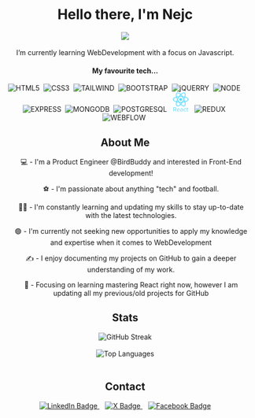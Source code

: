 
<!---
NF-7/NF-7 is a ✨ special ✨ repository because its `README.md` (this file) appears on your GitHub profile.
You can click the Preview link to take a look at your changes.
--->

<div id="header" align="center">
  <h1>Hello there, I'm Nejc</h1>
  <img src="![Logo](https://github.com/NF-7/NF-7/assets/101887698/d7e41f5d-b3b5-4c69-b7e1-3441abbb6590)" width="200" />
  <p>I’m currently learning WebDevelopment with a focus on Javascript.</p>
  <h4>My favourite tech...</h4>
  <div>
  <img src="https://cdn.jsdelivr.net/gh/devicons/devicon/icons/html5/html5-plain-wordmark.svg" title="HTML5" alt="HTML5" width="40" height="40"/>&nbsp;
  <img src="https://cdn.jsdelivr.net/gh/devicons/devicon/icons/css3/css3-plain-wordmark.svg" title="CSS3" alt="CSS3" width="40" height="40"/>&nbsp;
  <img src="https://cdn.jsdelivr.net/gh/devicons/devicon/icons/tailwindcss/tailwindcss-original-wordmark.svg" title="TAILWIND" alt="TAILWIND" width="40" height="40"/>&nbsp;
  <img src="https://cdn.jsdelivr.net/gh/devicons/devicon/icons/bootstrap/bootstrap-original-wordmark.svg" title="BOOTSTRAP" alt="BOOTSTRAP" width="40" height="40"/>&nbsp;
  <img src="https://cdn.jsdelivr.net/gh/devicons/devicon/icons/jquery/jquery-plain-wordmark.svg" title="jQUERRY" alt="jQUERRY" width="40" height="40"/>&nbsp;
  <img src="https://cdn.jsdelivr.net/gh/devicons/devicon/icons/nodejs/nodejs-plain-wordmark.svg" title="NODE" alt="NODE" width="40" height="40"/>&nbsp;
  <img src="https://cdn.jsdelivr.net/gh/devicons/devicon/icons/express/express-original.svg" title="EXPRESS" alt="EXPRESS" width="40" height="40"/>&nbsp;
  <img src="https://cdn.jsdelivr.net/gh/devicons/devicon/icons/mongodb/mongodb-plain-wordmark.svg" title="MONGODB" alt="MONGODB" width="40" height="40"/>&nbsp;
  <img src="https://cdn.jsdelivr.net/gh/devicons/devicon/icons/postgresql/postgresql-plain-wordmark.svg" title="POSTGRESQL" alt="POSTGRESQL" width="40" height="40"/>&nbsp;
  <img src="https://github.com/devicons/devicon/blob/master/icons/react/react-original-wordmark.svg" title="React" alt="React" width="40" height="40"/>&nbsp;
  <img src="https://cdn.jsdelivr.net/gh/devicons/devicon/icons/redux/redux-original.svg" title="REDUX" alt="REDUX" width="40" height="40"/>&nbsp;
  <img src="https://cdn.jsdelivr.net/gh/devicons/devicon/icons/webflow/webflow-original.svg" title="WEBFLOW" alt="WEBFLOW" width="40" height="40"/>&nbsp;
</div>
 
</div>

<div align="center" id="bio">
  <h2>About Me</h2>
  <ul>
    <p>💻 - I'm a Product Engineer @BirdBuddy and interested in Front-End development!</p>
    <p>⚽ - I'm passionate about anything "tech" and football.</p>
    <p>👨‍💻 - I'm constantly learning and updating my skills to stay up-to-date with the latest technologies.</p>
    <p>🟢 - I'm currently not seeking new opportunities to apply my knowledge and expertise when it comes to WebDevelopment</p>
    <p>✍️ - I enjoy documenting my projects on GitHub to gain a deeper understanding of my work.</p>
    <p>🤞 - Focusing on learning mastering React right now, however I am updating all my previous/old projects for GitHub</p>
  </ul>
</div>

<div align="center" id="stats">
  <h2>Stats</h2>
  <img src="https://streak-stats.demolab.com?user=[nejcfurh]&theme=transparent&fire=EB5454" alt="GitHub Streak"/>
  <br>
  <br>
  <img src="https://github-readme-stats.vercel.app/api/top-langs/?username=nejcfurh&layout=compact&theme=vision-friendly-dark" alt="Top Languages"/>
</div>
<br>

<div id="badges" align="center">
  <h2>Contact</h2>
  <span>
    <a href="https://si.linkedin.com/in/nejcfurh">
      <img style="height: 60px; width: 60px" src="https://upload.wikimedia.org/wikipedia/commons/thumb/8/81/LinkedIn_icon.svg/2048px-LinkedIn_icon.svg.png" alt="LinkedIn Badge"/>
    </a> &nbsp;&nbsp;
    <a href="https://twitter.com/nejcfurh">
      <img style="height: 60px; width: 60px" src="https://uxwing.com/wp-content/themes/uxwing/download/brands-and-social-media/x-social-media-round-icon.png" alt="X Badge"/>
    </a> &nbsp;&nbsp;
    <a href="https://www.facebook.com/nejcfurh/">
      <img style="height: 60px; width: 60px" src="https://upload.wikimedia.org/wikipedia/commons/thumb/b/b8/2021_Facebook_icon.svg/2048px-2021_Facebook_icon.svg.png" alt="Facebook Badge"/>
    </a>
  </span>
  
</div>



